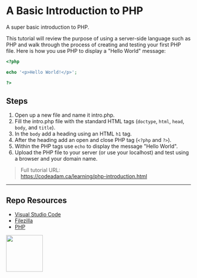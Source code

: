 # A Basic Introduction to PHP

A super basic introduction to PHP.

This tutorial will review the purpose of using a server-side language such as PHP and walk through the process of creating and testing your first PHP file. Here is how you use PHP to display a "Hello World" message:

```php
<?php 

echo '<p>Hello World!</p>';

?>
```

## Steps

1. Open up a new file and name it intro.php.
2. Fill the intro.php file with the standard HTML tags (`doctype`, `html`, `head`, `body`, and `title`).
3. In the `body` add a heading using an HTML `h1` tag.
4. After the heading add an open and close PHP tag (`<?php` and `?>`).
5. Within the PHP tags use `echo` to display the message "Hello World".
6. Upload the PHP file to your server (or use your localhost) and test using a browser and your domain name.

> Full tutorial URL:  
> https://codeadam.ca/learning/php-introduction.html

***

## Repo Resources

* [Visual Studio Code](https://code.visualstudio.com/)
* [Filezilla](https://filezilla-project.org/)
* [PHP](https://php.net)

<a href="https://codeadam.ca">
<img src="https://codeadam.ca/images/code-block.png" width="100">
</a>
